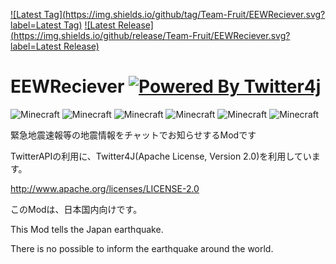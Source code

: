 [![Latest Tag](https://img.shields.io/github/tag/Team-Fruit/EEWReciever.svg?label=Latest Tag)](https://github.com/Team-Fruit/EEWReciever/tags)
[![Latest Release](https://img.shields.io/github/release/Team-Fruit/EEWReciever.svg?label=Latest Release)](https://github.com/Team-Fruit/EEWReciever/releases)

# EEWReciever [![Powered By Twitter4j](https://i.gyazo.com/10a912ba681ee9bf4d321f21513f520a.png)](http://twitter4j.org/)
![Minecraft](https://img.shields.io/badge/Minecraft-1.7.10-yellow.svg)
![Minecraft](https://img.shields.io/badge/Minecraft-1.7.10-yellow.svg)
![Minecraft](https://img.shields.io/badge/Minecraft-1.7.10-yellow.svg)
![Minecraft](https://img.shields.io/badge/Minecraft-1.7.10-yellow.svg)
![Minecraft](https://img.shields.io/badge/Minecraft-1.7.10-yellow.svg)
![Minecraft](https://img.shields.io/badge/Minecraft-1.7.10-yellow.svg)

緊急地震速報等の地震情報をチャットでお知らせするModです

TwitterAPIの利用に、Twitter4J(Apache License, Version 2.0)を利用しています。

http://www.apache.org/licenses/LICENSE-2.0

このModは、日本国内向けです。

This Mod tells the Japan earthquake.

There is no possible to inform the earthquake around the world.
